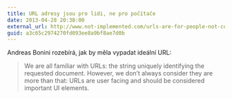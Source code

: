 ```yaml
---
title: URL adresy jsou pro lidi, ne pro počítače
date: 2013-04-28 20:38:00
external_url: http://www.not-implemented.com/urls-are-for-people-not-computers/
guid: a3c65c2974270fd093ee8a9bf8ae7d0b
---
```


Andreas Bonini rozebírá, jak by měla vypadat ideální URL:

> We are all familiar with URLs: the string uniquely identifying the requested document. However, we don’t always consider they are more than that: URLs are user facing and should be considered important UI elements.
